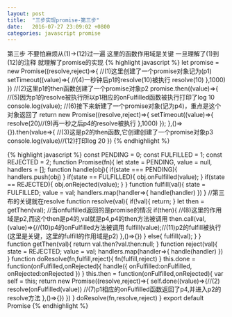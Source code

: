 ```yaml
---
layout: post
title:  "三步实现promise-第三步"
date:   2016-07-27 23:09:02 +0800
categories: javascript promise
---
```

第三步
不要怕麻烦从(1)->(12)过一遍 这里的函数作用域是关键
一旦理解了(1)到(12)的注释 就理解了promise的实现
{% highlight javascript %}
   let promise = new Promise((resolve,reject)=>{
   //(1)这里创建了一个promise对象记为(p1)
     setTimeout((value)=>{
       //(4)一秒钟后p1的resolve(10)被执行
       resolve(10)
     },1000)
   })
   //(2)这里p1的then函数创建了一个promise对象p2
   promise.then((value)=>{
     //(5)因为p1的resolve被执行所以p1相应的onFulfilled函数被执行打印了log 10
     console.log(value);
     //(6)接下来新建了一个promise对象(记为p4)，重点是这个对象返回了
     return new Promise((resolve,reject)=>{
       setTimeout((value)=>{
         resolve(20)//(9)再一秒之后p4的resolve被执行
       },1000)
     });
   },()=>{}).then(value=>{ //(3)这是p2的then函数,它创建创建了一个promise对象p3
     console.log(value)//(12)打印log 20
   })
{% endhighlight %}


{% highlight javascript %}
const PENDING   = 0;
const FULFILLED = 1;
const REJECTED  = 2;
function Promise(fn){
  let state = PENDING,
      value = null,
      handlers = [];
  function handle(obj){
    if(state === PENDING){
      handlers.push(obj)
    }
    if(state == FULFILLED){
      obj.onFulfilled(value);
    }
    if(state == REJECTED){
      obj.onRejected(value);
    }
  }
  function fulfill(val){
    state = FULFILLED;
    value = val;
    handlers.map(handler=>{
      handle(handler)
    })
  }
  //第三布的关键就在resolve
  function resolve(val){
    if(!val){
      return;
    }
    let then = getThen(val);
    //当onfulfilled返回的是promise的情况
    if(then){
      //(8)这里的作用域是p2,而这个then是p4的,val就是p4,p4的then方法被调用
      then.call(val,(value)=>{//(10)p4的onFulfilled方法被调用
        fulfill(value);//(11)p2的fulfill被执行(这里是关键，这里的fulfill的作用域是p2)
      },()=>{})
    }
    else{
      fulfill(val);
    }
  }
  function getThen(val){
    return val.then?val.then:null;
  }
  function reject(val){
    state = REJECTED;
    value = val;
    handlers.map(handler=>{
      handle(handler)
    })
  }
  function doResolve(fn,fulfill,reject){
    fn(fulfill,reject)
  }
  this.done = function(onFulfilled,onRejected){
    handle({
      onFulfilled:onFulfilled,
      onRejected:onRejected
    })
  }
  this.then = function(onFulfilled,onRejected){
    var self = this;
    return new Promise((resolve,reject)=>{
      self.done((value)=>{//(2)
        resolve(onFulfilled(value))
        //(7)p1相应的onFulfilled函数返回了p4,并进入p2的resolve方法
      },()=>{})
    })
  }
  doResolve(fn,resolve,reject)
}
export default Promise
{% endhighlight %}





